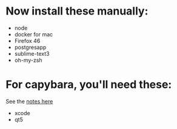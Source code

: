 # Now install these manually:
- node
- docker for mac
- Firefox 46
- postgresapp
- sublime-text3
- oh-my-zsh

# For capybara, you'll need these:
See the [notes here](https://github.com/thoughtbot/capybara-webkit/wiki/Installing-Qt-and-compiling-capybara-webkit)
- xcode
- qt5